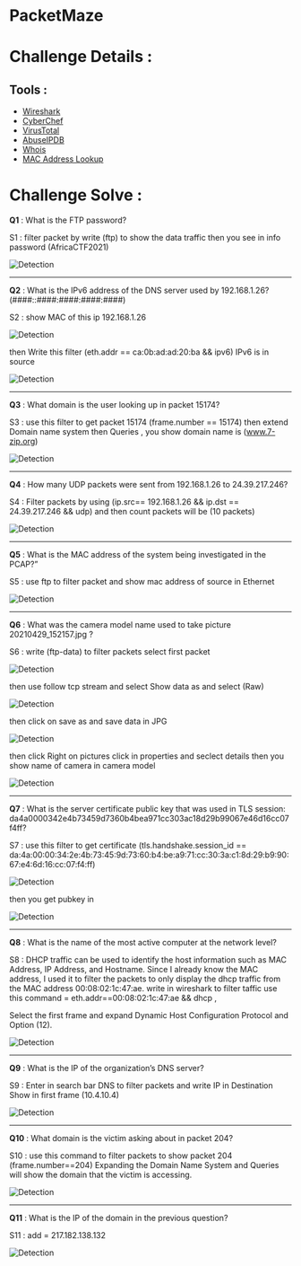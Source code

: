 # PacketMaze

# Challenge Details :

## Tools :
-  [Wireshark](https://www.wireshark.org/download.html)
-  [CyberChef](https://gchq.github.io/CyberChef/)
-  [VirusTotal](https://www.virustotal.com/gui/home/upload) 
-  [AbuseIPDB](https://www.abuseipdb.com/)
-  [Whois](https://www.whois.com/whois/)
-  [MAC Address Lookup](https://dnschecker.org/mac-lookup.php)
    
# Challenge Solve :

**Q1** : What is the FTP password?

S1 : filter packet by write (ftp) to show the data traffic then you see in info password (AfricaCTF2021)  

![Detection](Pictures/1.png)

----------------------------------------------------------
**Q2** : What is the IPv6 address of the DNS server used by 192.168.1.26? (####::####:####:####:####)

S2 : show MAC of this ip 192.168.1.26 

![Detection](Pictures/2.png)

then Write this filter (eth.addr == ca:0b:ad:ad:20:ba && ipv6) IPv6 is in source 

![Detection](Pictures/3.png)


----------------------------------------------------------------------------
**Q3** : What domain is the user looking up in packet 15174?

S3 :  use this filter to get packet 15174 (frame.number == 15174)
then extend Domain name system then Queries , you show domain name is (www.7-zip.org)  

![Detection](Pictures/4.png)

-----------------------------------------------------------------------------
**Q4** : How many UDP packets were sent from 192.168.1.26 to 24.39.217.246?

S4 : Filter packets by using (ip.src== 192.168.1.26 && ip.dst == 24.39.217.246 && udp) and then count packets will be (10 packets)

![Detection](Pictures/5.png)

-----------------------------------------------------------------------------

**Q5** : What is the MAC address of the system being investigated in the PCAP?”

S5 : use ftp to filter packet and show mac address of source in Ethernet 

![Detection](Pictures/6.png)

-----------------------------------------------------------------------------

**Q6** : What was the camera model name used to take picture 20210429_152157.jpg ?

S6 : write (ftp-data) to filter packets select first packet

![Detection](Pictures/7.png)

then use follow tcp stream and select Show data as and select (Raw)

![Detection](Pictures/8.png)

then click on save as and save data in JPG 

![Detection](Pictures/9.png)

then click Right on pictures click in properties and seclect details then you show name of camera in camera model

![Detection](Pictures/10.png)

-----------------------------------------------------------------------------

**Q7** : What is the server certificate public key that was used in TLS session: da4a0000342e4b73459d7360b4bea971cc303ac18d29b99067e46d16cc07f4ff?

S7 : use this filter to get certificate (tls.handshake.session_id == da:4a:00:00:34:2e:4b:73:45:9d:73:60:b4:be:a9:71:cc:30:3a:c1:8d:29:b9:90:67:e4:6d:16:cc:07:f4:ff)

![Detection](Pictures/11.png)

then you get pubkey in 

![Detection](Pictures/12.png)

-----------------------------------------------------------------------------

**Q8** : What is the name of the most active computer at the network level?

S8 : DHCP traffic can be used to identify the host information such as MAC Address, IP Address, and Hostname. Since I already know the MAC address, I used it to filter the packets to only display the dhcp traffic from the MAC address 00:08:02:1c:47:ae. 
write in wireshark to filter taffic use this command = eth.addr==00:08:02:1c:47:ae && dhcp ,

Select the first frame and expand Dynamic Host Configuration Protocol and Option (12).

![Detection](Pictures/10.png)

-----------------------------------------------------------------------------

**Q9** : What is the IP of the organization’s DNS server?

S9 : Enter in search bar DNS to filter packets and write IP in Destination Show in first frame (10.4.10.4)

![Detection](Pictures/11.png)

-------------------------------------------------------------------------------

**Q10** : What domain is the victim asking about in packet 204?

S10 : use this command to filter packets to show packet 204 (frame.number==204)
Expanding the Domain Name System and Queries will show the domain that the victim is accessing.

![Detection](Pictures/12.png)

------------------------------------------------------------------------------------

**Q11** : What is the IP of the domain in the previous question?

S11 : add = 217.182.138.132


![Detection](Pictures/13.png)
